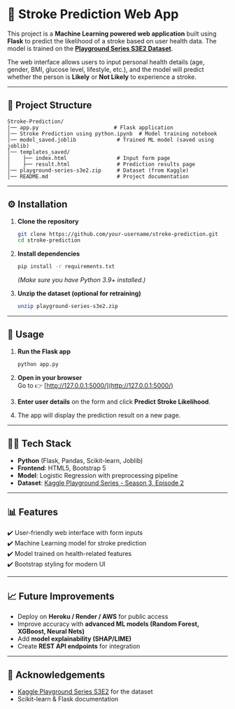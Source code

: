 # 🧠 Stroke Prediction Web App  

This project is a **Machine Learning powered web application** built using **Flask** to predict the likelihood of a stroke based on user health data. The model is trained on the **[Playground Series S3E2 Dataset](https://www.kaggle.com/competitions/playground-series-s3e2/data)**.  

The web interface allows users to input personal health details (age, gender, BMI, glucose level, lifestyle, etc.), and the model will predict whether the person is **Likely** or **Not Likely** to experience a stroke.  

---

## 📂 Project Structure  

```
Stroke-Prediction/
│── app.py                        # Flask application
│── Stroke Prediction using python.ipynb  # Model training notebook
│── model_saved.joblib             # Trained ML model (saved using joblib)
│── templates_saved/
│    ├── index.html                # Input form page
│    ├── result.html               # Prediction results page
│── playground-series-s3e2.zip     # Dataset (from Kaggle)
│── README.md                      # Project documentation
```

---

## ⚙️ Installation  

1. **Clone the repository**  
   ```bash
   git clone https://github.com/your-username/stroke-prediction.git
   cd stroke-prediction
   ```

2. **Install dependencies**  
   ```bash
   pip install -r requirements.txt
   ```

   *(Make sure you have Python 3.9+ installed.)*

3. **Unzip the dataset (optional for retraining)**  
   ```bash
   unzip playground-series-s3e2.zip
   ```

---

## 🚀 Usage  

1. **Run the Flask app**  
   ```bash
   python app.py
   ```

2. **Open in your browser**  
   Go to 👉 [http://127.0.0.1:5000/](http://127.0.0.1:5000/)  

3. **Enter user details** on the form and click **Predict Stroke Likelihood**.  

4. The app will display the prediction result on a new page.  

---

## 🧑‍💻 Tech Stack  

- **Python** (Flask, Pandas, Scikit-learn, Joblib)  
- **Frontend**: HTML5, Bootstrap 5  
- **Model**: Logistic Regression with preprocessing pipeline  
- **Dataset**: [Kaggle Playground Series - Season 3, Episode 2](https://www.kaggle.com/competitions/playground-series-s3e2/data)  

---

## 📊 Features  

✔️ User-friendly web interface with form inputs  
✔️ Machine Learning model for stroke prediction  
✔️ Model trained on health-related features  
✔️ Bootstrap styling for modern UI  

---

## 📈 Future Improvements  

- Deploy on **Heroku / Render / AWS** for public access  
- Improve accuracy with **advanced ML models (Random Forest, XGBoost, Neural Nets)**  
- Add **model explainability (SHAP/LIME)**  
- Create **REST API endpoints** for integration  

---

## 🙌 Acknowledgements  

- [Kaggle Playground Series S3E2](https://www.kaggle.com/competitions/playground-series-s3e2) for the dataset  
- Scikit-learn & Flask documentation  
